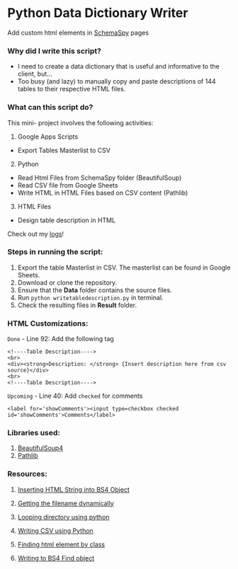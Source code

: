 # Python Data Dictionary Writer
Add custom html elements in [SchemaSpy](http://schemaspy.sourceforge.net/) pages

### Why did I write this script?
* I need to create a data dictionary that is useful and informative to the client, but...
* Too busy (and lazy) to manually copy and paste descriptions of 144 tables to their respective HTML files.

### What can this script do?

This mini- project involves the following activities:

1. Google Apps Scripts
- Export Tables Masterlist to CSV
2. Python
- Read Html Files from SchemaSpy folder (BeautifulSoup)
- Read CSV file from Google Sheets
- Write HTML in HTML Files based on CSV content (Pathlib)
3. HTML Files
- Design table description in HTML

Check out my [logs](https://github.com/eyana-m/python-data-dictionary-writer/blob/master/Logs.md)!

### Steps in running the script:

1. Export the table Masterlist in CSV. The masterlist can be found in Google Sheets.
2. Download or clone the repository.
3. Ensure that the **Data** folder contains the source files.
4. Run `python writetabledescription.py` in terminal.
5. Check the resulting files in **Result** folder.

### HTML Customizations:

`Done` - Line 92: Add the following tag

```
<!----Table Description---->
<br>
<div><strong>Description: </strong> {Insert description here from csv source}</div>
<br>
<!----Table Description---->
```

`Upcoming` - Line 40: Add `checked` for comments

```
<label for='showComments'><input type=checkbox checked id='showComments'>Comments</label>
```

### Libraries used:

1. [BeautifulSoup4](https://www.crummy.com/software/BeautifulSoup/)
2. [Pathlib](https://docs.python.org/3/library/pathlib.html)

### Resources:

1. [Inserting HTML String into BS4 Object](https://stackoverflow.com/questions/31229981/insert-html-string-into-beautifulsoup-object)

2. [Getting the filename dynamically](https://stackoverflow.com/questions/678236/how-to-get-the-filename-without-the-extension-from-a-path-in-python)

3. [Looping directory using python]( https://stackoverflow.com/questions/10377998/how-can-i-iterate-over-files-in-a-given-directory)

4. [Writing CSV using Python](https://stackoverflow.com/questions/14037540/writing-a-python-list-of-lists-to-a-csv-file)

5. [Finding html element by class](https://stackoverflow.com/questions/5041008/how-to-find-elements-by-class)

6. [Writing to BS4 Find object](https://stackoverflow.com/questions/17610438/beautifulsoup-insert-text-var-into-every-given-td-class)
